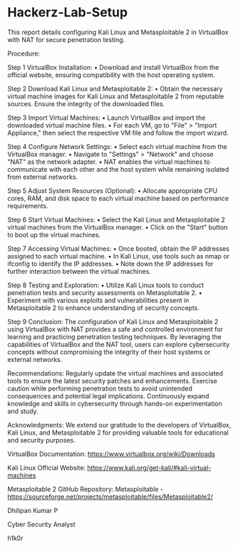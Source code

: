 # Hackerz-Lab-Setup
 This report details configuring Kali Linux and Metasploitable 2 in VirtualBox with NAT for secure penetration testing.

Procedure:

Step 1
VirtualBox Installation:
•	Download and install VirtualBox from the official website, ensuring compatibility with the host operating system.

Step 2
Download Kali Linux and Metasploitable 2:
•	Obtain the necessary virtual machine images for Kali Linux and Metasploitable 2 from reputable sources. Ensure the integrity of the downloaded files.

Step 3
Import Virtual Machines:
•	Launch VirtualBox and import the downloaded virtual machine files.
•	For each VM, go to "File" > "Import Appliance," then select the respective VM file and follow the import wizard.

Step 4
Configure Network Settings:
•	Select each virtual machine from the VirtualBox manager.
•	Navigate to "Settings" > "Network" and choose "NAT" as the network adapter.
•	NAT enables the virtual machines to communicate with each other and the host system while remaining isolated from external networks.

Step 5 
Adjust System Resources (Optional):
•	Allocate appropriate CPU cores, RAM, and disk space to each virtual machine based on performance requirements.

Step 6
Start Virtual Machines:
•	Select the Kali Linux and Metasploitable 2 virtual machines from the VirtualBox manager.
•	Click on the "Start" button to boot up the virtual machines.

Step 7
Accessing Virtual Machines:
•	Once booted, obtain the IP addresses assigned to each virtual machine.
•	In Kali Linux, use tools such as nmap or ifconfig to identify the IP addresses.
•	Note down the IP addresses for further interaction between the virtual machines.

Step 8
Testing and Exploration:
•	Utilize Kali Linux tools to conduct penetration tests and security assessments on Metasploitable 2.
•	Experiment with various exploits and vulnerabilities present in Metasploitable 2 to enhance understanding of security concepts.

Step 9
Conclusion:
The configuration of Kali Linux and Metasploitable 2 using VirtualBox with NAT provides a safe and controlled environment for learning and practicing penetration testing techniques. By leveraging the capabilities of VirtualBox and the NAT tool, users can explore cybersecurity concepts without compromising the integrity of their host systems or external networks.

Recommendations:
Regularly update the virtual machines and associated tools to ensure the latest security patches and enhancements.
Exercise caution while performing penetration tests to avoid unintended consequences and potential legal implications.
Continuously expand knowledge and skills in cybersecurity through hands-on experimentation and study.

Acknowledgments:
We extend our gratitude to the developers of VirtualBox, Kali Linux, and Metasploitable 2 for providing valuable tools for educational and security purposes.

VirtualBox Documentation: https://www.virtualbox.org/wiki/Downloads

Kali Linux Official Website: https://www.kali.org/get-kali/#kali-virtual-machines

Metasploitable 2 GitHub Repository: Metasploitable - https://sourceforge.net/projects/metasploitable/files/Metasploitable2/

Dhilipan Kumar P

Cyber Security Analyst

h1k0r
